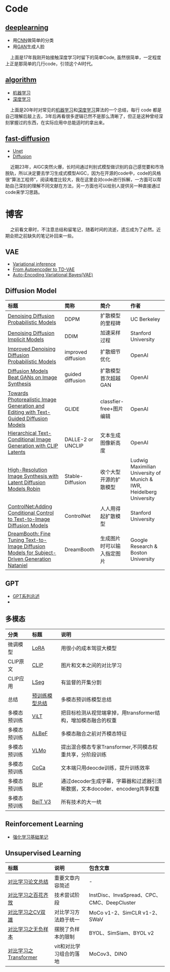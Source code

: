 # Code

## [deeplearning](https://github.com/APlayBoy/deeplearning) 
* 用[CNN](https://github.com/APlayBoy/deeplearning/tree/master/image_classification)做简单的分类
* 用[GAN](https://github.com/APlayBoy/deeplearning/blob/master/face_generation/face_generation.py)生成人脸

&nbsp;&nbsp;&nbsp;&nbsp;上面是17年我刚开始接触深度学习时留下的简单Code, 虽然很简单，一定程度上正是那简单的几行code，引领这个AI时代。



## [algorithm](https://github.com/APlayBoy/algorithm) 
* [机器学习](https://github.com/APlayBoy/algorithm/tree/master/ml)
* [深度学习](https://github.com/APlayBoy/algorithm/tree/master/dl)

&nbsp;&nbsp;&nbsp;&nbsp;上面是20年时对常见的[机器学习](https://github.com/APlayBoy/algorithm/tree/master/ml)和[深度学习](https://github.com/APlayBoy/algorithm/tree/master/dl)算法的一个总结，每行 code 都是自己理解后敲上去，3年后再看很多逻辑已然不是那么清晰了，但正是这种曾经深刻掌握过的东西，在实际应用中总能适时的拿出来。

## [fast-diffusion](https://github.com/APlayBoy/fast-diffusion)
* [Unet](https://github.com/APlayBoy/fast-diffusion/tree/main/diffusion/UNet)
* [Diffusion](https://github.com/APlayBoy/fast-diffusion/tree/main/diffusion/diffusion)

&nbsp;&nbsp;&nbsp;&nbsp;近期23年，AIGC突然火爆，长时间通过判别式模型做识别的自己感觉要和市场脱轨，所以决定要去学习生成式模型AIGC，因为在开源的code中，code的风格很“算法工程师”，阅读难度比较大，我在这里会对code进行拆解，一方面可以帮助自己深刻的理解不同文献在方法，另一方面也可以给别人提供另一种直接通过code来学习思路。



# 博客
&nbsp;&nbsp;&nbsp;&nbsp;之前看文章时，不注意总结和留笔记，随着时间的流逝，遗忘成为了必然。近期会把之前缺失的笔记补回来一些。

## VAE
* [Variational inference](https://zhuanlan.zhihu.com/p/627342489)
* [From Autoencoder to TD-VAE](https://zhuanlan.zhihu.com/p/623397006)
* [Auto-Encoding Variational Bayes(VAE)](https://zhuanlan.zhihu.com/p/627313458) 

## Diffusion Model

 | 标题  |简称 |简介 | 作者 |
 |:--|:--|:--|:--|
 |[Denoising Diffusion Probabilistic Models](https://zhuanlan.zhihu.com/p/626688571)|DDPM|扩散模型的里程碑|UC Berkeley|
 |[Denoising Diffusion Implicit Models](https://zhuanlan.zhihu.com/p/628378813)|DDIM|加速采样过程|Stanford University|
 |[Improved Denoising Diffusion Probabilistic Models](https://zhuanlan.zhihu.com/p/630677971)|improved diffusion|扩散细节优化|OpenAI|
 |[Diffusion Models Beat GANs on Image Synthesis](https://zhuanlan.zhihu.com/p/631037773)|guided diffusion|扩散模型首次超越GAN|OpenAI|
 |[Towards Photorealistic Image Generation and Editing with Text-Guided Diffusion Models](https://zhuanlan.zhihu.com/p/631042461)|GLIDE|classfier-free+图片编辑|OpenAI|
 |[Hierarchical Text-Conditional Image Generation with CLIP Latents](https://zhuanlan.zhihu.com/p/631283028)|DALLE-2 or UNCLIP|文本生成图像新高度|OpenAI|
 |[High-Resolution Image Synthesis with Latent Diffusion Models Robin](https://zhuanlan.zhihu.com/p/628681685)|Stable-Diffusion|收个大型开源的扩散模型|Ludwig Maximilian University of Munich & IWR, Heidelberg University|
 |[ControlNet:Adding Conditional Control to Text-to-Image Diffusion Models](https://zhuanlan.zhihu.com/p/633491149)|ControlNet|人人用得起扩散模型|Stanford University|
 |[DreamBooth: Fine Tuning Text-to-Image Diffusion Models for Subject-Driven Generation Nataniel](https://zhuanlan.zhihu.com/p/633878755)|DreamBooth|生成图片时可以输入指定图片|Google Research & Boston University|

## GPT
 * [GPT系列总述](https://zhuanlan.zhihu.com/p/630009840)
 * 

## 多模态

|分类| 标题  |说明|
|:--|:--|:--|
|微调模型|[LoRA](https://zhuanlan.zhihu.com/p/633204266)|用很小的成本驾驭大模型|
|CLIP原文| [CLIP](https://zhuanlan.zhihu.com/p/633205841)|图片和文本之间的对比学习
|CLIP应用|[LSeg](https://zhuanlan.zhihu.com/p/633073728)|有监督的开集分割|
|总结|[预训练模型总结](https://zhuanlan.zhihu.com/p/633946545)|多模态预训练模型总结|
|多模态预训练|[ViLT](https://zhuanlan.zhihu.com/p/633908947)|把目标检测从视觉端拿掉，用transformer结构，增加模态融合的权重|
|多模态预训练|[ALBeF](https://zhuanlan.zhihu.com/p/633953705)|多模态融合之前对齐模态特征|
|多模态预训练|[VLMo](https://zhuanlan.zhihu.com/p/633984456)|提出混合模态专家Transformer,不同模态权重共享，分阶段训练|
|多模态预训练|[CoCa](https://zhuanlan.zhihu.com/p/634039462)|文本端只用deocde训练，提升训练效率|
|多模态预训练|[BLIP](https://zhuanlan.zhihu.com/p/634025087)|通过decoder生成字幕，字幕器和过滤器引清晰数据，文本docoder、encoderg共享权重|
|多模态预训练|[BeiT V3](https://zhuanlan.zhihu.com/p/634043351)|所有技术的大一统|





## Reinforcement Learning
* [强化学习基础笔记](https://zhuanlan.zhihu.com/p/632103344)

## Unsupervised Learning

| 标题  |说明 |包含文章 | 
|:--|:--|:--|
|[对比学习论文总结](https://zhuanlan.zhihu.com/p/631863971)|重要文章内容简述|-|
|[对比学习之百花齐放](https://zhuanlan.zhihu.com/p/631960375)|技术尝试阶段|InstDisc、InvaSpread、CPC、CMC、DeepCluster|
|[对比学习之CV双雄](https://zhuanlan.zhihu.com/p/631974914)|对比学习方法趋于统一|MoCo v1-2、SimCLR v1-2、SWaV|
|[对比学习之无负样本](https://zhuanlan.zhihu.com/p/632483233)|摆脱了负样本的限制|BYOL、SimSiam、BYOL v2|
|[对比学习之Transformer](https://zhuanlan.zhihu.com/p/632538243)|vit和对比学习组合的落地|MoCov3、DINO|
